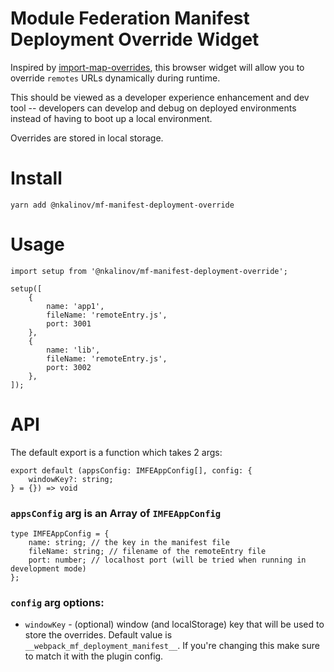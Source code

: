 # Module Federation Manifest Deployment Override Widget

Inspired by [import-map-overrides](https://github.com/single-spa/import-map-overrides),
this browser widget will allow you to override `remotes` URLs dynamically during runtime.

This should be viewed as a developer experience enhancement and dev tool -- developers can develop and debug on deployed
environments instead of having to boot up a local environment.

Overrides are stored in local storage.

# Install

`yarn add @nkalinov/mf-manifest-deployment-override`

# Usage

```
import setup from '@nkalinov/mf-manifest-deployment-override';

setup([
    {
        name: 'app1',
        fileName: 'remoteEntry.js',
        port: 3001
    },
    {
        name: 'lib',
        fileName: 'remoteEntry.js',
        port: 3002
    },
]);
```

# API

The default export is a function which takes 2 args:

```
export default (appsConfig: IMFEAppConfig[], config: {
    windowKey?: string;
} = {}) => void
```

### `appsConfig` arg is an Array of `IMFEAppConfig`

```
type IMFEAppConfig = {
    name: string; // the key in the manifest file
    fileName: string; // filename of the remoteEntry file
    port: number; // localhost port (will be tried when running in development mode)
};
```

### `config` arg options:

- `windowKey` - (optional) window (and localStorage) key that will be used to store the overrides. Default value
  is `__webpack_mf_deployment_manifest__`. If you're changing this make sure to match it with the plugin config.
